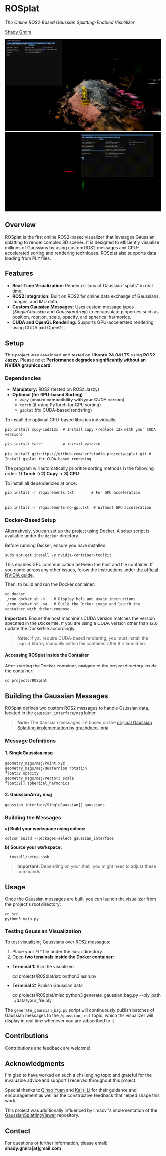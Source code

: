 ROSplat
=======

_The Online ROS2-Based Gaussian Splatting-Enabled Visualizer_

[Shady Gmira](https://www.linkedin.com/in/shady-gmira-ba678121a/)

![Project Image](https://github.com/shadygm/ROSplat/blob/main/assets/images/image.png) ![Demo Animation](https://github.com/shadygm/ROSplat/raw/main/assets/gifs/output.gif)

Overview
--------

ROSplat is the first online ROS2-based visualizer that leverages Gaussian splatting to render complex 3D scenes. It is designed to efficiently visualize millions of Gaussians by using custom ROS2 messages and GPU-accelerated sorting and rendering techniques. ROSplat also supports data loading from PLY files.

Features
--------

*   **Real-Time Visualization:** Render millions of Gaussian "splats" in real time.
*   **ROS2 Integration:** Built on ROS2 for online data exchange of Gaussians, Images, and IMU data.
*   **Custom Gaussian Messages:** Uses custom message types (_SingleGaussian_ and _GaussianArray_) to encapsulate properties such as position, rotation, scale, opacity, and spherical harmonics.
*   **CUDA and OpenGL Rendering:** Supports GPU-accelerated rendering using CUDA and OpenGL.

Setup
-----

This project was developed and tested on **Ubuntu 24.04 LTS** using **ROS2 Jazzy**. Please note: **Performance degrades significantly without an NVIDIA graphics card.**

### Dependencies

*   **Mandatory:** ROS2 (tested on ROS2 Jazzy)
*   **Optional (for GPU-based Sorting):**
    *   `cupy` (ensure compatibility with your CUDA version)
    *   `torch` (if using PyTorch for GPU sorting)
    *   `gsplat` (for CUDA-based rendering)

To install the optional GPU-based libraries individually:

    pip install cupy-cuda12x  # Install Cupy (replace 12x with your CUDA version)

    pip install torch         # Install PyTorch

    pip install git+https://github.com/nerfstudio-project/gsplat.git # Install gsplat for CUDA-based rendering
The program will automatically prioritize sorting methods in the following order: **1) Torch → 2) Cupy → 3) CPU**

To install all dependencies at once:

    pip install -r requirements.txt        # For GPU acceleration


    pip install -r requirements-no-gpu.txt  # Without GPU acceleration

### Docker-Based Setup

Alternatively, you can set up the project using Docker. A setup script is available under the `docker` directory.

Before running Docker, ensure you have installed:

    sudo apt-get install -y nvidia-container-toolkit

This enables GPU communication between the host and the container. If you come across any other issues, follow the instructions under [the official NVIDIA guide](https://docs.nvidia.com/datacenter/cloud-native/container-toolkit/latest/install-guide.html).

Then, to build and run the Docker container:

    cd docker
    ./run_docker.sh -h    # Display help and usage instructions
    ./run_docker.sh -bu   # Build the Docker image and launch the container with docker-compose

**Important:** Ensure the host machine's CUDA version matches the version specified in the Dockerfile. If you are using a CUDA version other than 12.6, update the Dockerfile accordingly.

> **Note:** If you require CUDA-based rendering, you must install the `gsplat` library manually within the container after it is launched.

#### Accessing ROSplat Inside the Container

After starting the Docker container, navigate to the project directory inside the container:

    cd projects/ROSplat

Building the Gaussian Messages
------------------------------

ROSplat defines two custom ROS2 messages to handle Gaussian data, located in the `gaussian_interface/msg` folder.

> **Note:** The Gaussian messages are based on the [original Gaussian Splatting implementation by graphdeco-inria](https://github.com/graphdeco-inria/gaussian-splatting).

### Message Definitions

#### 1\. SingleGaussian.msg

    geometry_msgs/msg/Point xyz
    geometry_msgs/msg/Quaternion rotation
    float32 opacity
    geometry_msgs/msg/Vector3 scale
    float32[] spherical_harmonics

#### 2\. GaussianArray.msg

    gaussian_interface/SingleGaussian[] gaussians

### Building the Messages

**a) Build your workspace using colcon:**

    colcon build --packages-select gaussian_interface

**b) Source your workspace:**

    . install/setup.bash

> **Important:** Depending on your shell, you might need to adjust these commands.

Usage
-----

Once the Gaussian messages are built, you can launch the visualizer from the project's root directory:

    cd src
    python3 main.py

### Testing Gaussian Visualization

To test visualizing Gaussians over ROS2 messages:

1.  Place your `PLY` file under the `data/` directory.
2.  Open **two terminals inside the Docker container**:

*   **Terminal 1:** Run the visualizer:

    cd projects/ROSplat/src
    python3 main.py

*   **Terminal 2:** Publish Gaussian data:

    cd projects/ROSplat/misc
    python3 generate_gaussian_bag.py --ply_path ../data/your_file.ply

The `generate_gaussian_bag.py` script will continuously publish batches of Gaussian messages to the `/gaussian_test` topic, which the visualizer will display in real time whenever you are subscribed to it.

Contributions
-------------

Contributions and feedback are welcome!

Acknowledgments
---------------

I'm glad to have worked on such a challenging topic and grateful for the invaluable advice and support I received throughout this project.

Special thanks to [Qihao Yuan](https://scholar.google.com/citations?user=14GwKcMAAAAJ&hl=en) and [Kailai Li](https://kailaili.github.io/) for their guidance and encouragement as well as the constructive feedback that helped shape this work.

This project was additionally influenced by [limacv](https://github.com/limacv) 's implementation of the [GaussianSplattingViewer](https://github.com/limacv/GaussianSplattingViewer) repository.

Contact
-------

For questions or further information, please email: **shady.gmira\[at\]gmail.com**